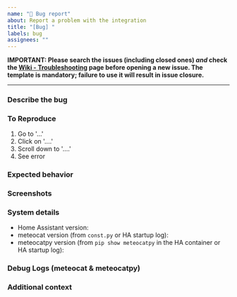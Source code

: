 ```yaml
---
name: "🐞 Bug report"
about: Report a problem with the integration
title: "[Bug] "
labels: bug
assignees: ""
---
```


**IMPORTANT: Please search the issues (including closed ones) *and* check the [Wiki - Troubleshooting](https://github.com/figorr/meteocat/wiki/Troubleshooting) page before opening a new issue. 
The template is mandatory; failure to use it will result in issue closure.**

---

### Describe the bug
<!-- A clear and concise description of what the bug is. -->

### To Reproduce
<!-- Steps to reproduce the behavior. -->
1. Go to '...'
2. Click on '....'
3. Scroll down to '....'
4. See error

### Expected behavior
<!-- A clear and concise description of what you expected to happen. -->

### Screenshots
<!-- If applicable, add screenshots to help explain your problem. -->

### System details
- Home Assistant version:
- meteocat version (from `const.py` or HA startup log):
- meteocatpy version (from `pip show meteocatpy` in the HA container or HA startup log):

### Debug Logs (meteocat & meteocatpy)
<!-- Please provide [logs] - Enable debug logging for the component. -->

### Additional context
<!-- Add any other context about the problem here. -->
